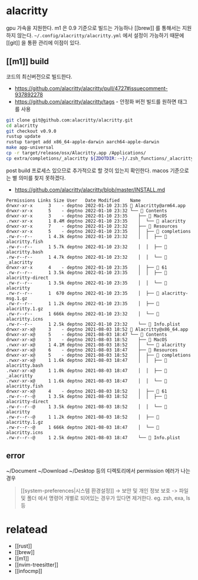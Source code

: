 # alacritty

gpu 가속을 지원한다.
m1 은 0.9 기준으로 빌드는 가능하나 [[brew]] 를 통해서는 지원하지 않는다.
`~/.config/alacritty/alacritty.yml` 에서 설정이 가능하기 때문에 [[git]] 을 통환 관리에 이점이 있다.

## [[m1]] build
코드의 최신버전으로 빌드한다.
- https://github.com/alacritty/alacritty/pull/4727#issuecomment-937892278
- https://github.com/alacritty/alacritty/tags - 안정화 버전 빌드를 원하면 태그를 사용

```sh
git clone git@github.com:alacritty/alacritty.git
cd alacritty
git checkout v0.9.0
rustup update
rustup target add x86_64-apple-darwin aarch64-apple-darwin
make app-universal
cp -r target/release/osx/Alacritty.app /Applications/
cp extra/completions/_alacritty ${ZDOTDIR:-~}/.zsh_functions/_alacritty
```

post build 프로세스 있으므로 추가적으로 할 것이 있는지 확인한다.
macos 기준으로는 별 의미를 찾지 못하겠다.
- https://github.com/alacritty/alacritty/blob/master/INSTALL.md

```
Permissions Links Size User   Date Modified    Name
drwxr-xr-x      3    - deptno 2022-01-10 23:35  Alacritty@arm64.app
drwxr-xr-x      5    - deptno 2022-01-10 23:32 └──  Contents
drwxr-xr-x      3    - deptno 2022-01-10 23:35    ├──  MacOS
.rwxr-xr-x      1 8.4M deptno 2022-01-10 23:35    │  └──  alacritty
drwxr-xr-x      7    - deptno 2022-01-10 23:32    ├──  Resources
drwxr-xr-x      5    - deptno 2022-01-10 23:35    │  ├──  completions
.rw-r--r--      1 4.3k deptno 2022-01-10 23:32    │  │  ├──  alacritty.fish
.rw-r--r--      1 5.7k deptno 2022-01-10 23:32    │  │  ├──  alacritty.bash
.rw-r--r--      1 4.7k deptno 2022-01-10 23:32    │  │  └──  _alacritty
drwxr-xr-x      4    - deptno 2022-01-10 23:35    │  ├──  61
.rw-r--r--      1 3.5k deptno 2022-01-10 23:35    │  │  ├──  alacritty-direct
.rw-r--r--      1 3.5k deptno 2022-01-10 23:35    │  │  └──  alacritty
.rw-r--r--      1  670 deptno 2022-01-10 23:35    │  ├──  alacritty-msg.1.gz
.rw-r--r--      1 1.2k deptno 2022-01-10 23:35    │  ├──  alacritty.1.gz
.rw-r--r--      1 666k deptno 2022-01-10 23:32    │  └──  alacritty.icns
.rw-r--r--      1 2.5k deptno 2022-01-10 23:32    └──  Info.plist
drwxr-xr-x@     3    - deptno 2021-08-03 18:52  Alacritty@x86_64.app
drwxr-xr-x@     5    - deptno 2021-08-03 18:47 └──  Contents
drwxr-xr-x@     3    - deptno 2021-08-03 18:52    ├──  MacOS
.rwxr-xr-x@     1 4.1M deptno 2021-08-03 18:52    │  └──  alacritty
drwxr-xr-x@     6    - deptno 2021-08-03 18:47    ├──  Resources
drwxr-xr-x@     5    - deptno 2021-08-03 18:52    │  ├──  completions
.rwxr-xr-x@     1 1.6k deptno 2021-08-03 18:47    │  │  ├──  alacritty.bash
.rwxr-xr-x@     1 1.0k deptno 2021-08-03 18:47    │  │  ├──  _alacritty
.rwxr-xr-x@     1 1.6k deptno 2021-08-03 18:47    │  │  └──  alacritty.fish
drwxr-xr-x@     4    - deptno 2021-08-03 18:52    │  ├──  61
.rw-r--r--@     1 3.5k deptno 2021-08-03 18:52    │  │  ├──  alacritty-direct
.rw-r--r--@     1 3.5k deptno 2021-08-03 18:52    │  │  └──  alacritty
.rw-r--r--@     1 1.2k deptno 2021-08-03 18:52    │  ├──  alacritty.1.gz
.rw-r--r--@     1 666k deptno 2021-08-03 18:47    │  └──  alacritty.icns
.rw-r--r--@     1 2.5k deptno 2021-08-03 18:47    └──  Info.plist
```

## error
~/Document ~/Download ~/Desktop 등의 디렉토리에서 permission 에러가 나는 경우

> [[system-preferences|시스템 환경설정]] -> 보안 및 개인 정보 보호 -> 파일 및 폴더
에서 명령어 개별로 되어있는 경우가 있다면 제거한다. eg. zsh, exa, ls 등

# relatead
- [[rust]]
- [[brew]]
- [[m1]]
- [[nvim-treesitter]]
- [[infocmp]]
